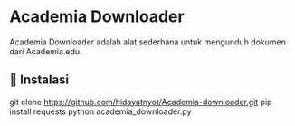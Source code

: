 # Academia Downloader

Academia Downloader adalah alat sederhana untuk mengunduh dokumen dari Academia.edu.

## 🚀 Instalasi
   git clone https://github.com/hidayatnyot/Academia-downloader.git
   pip install requests
   python academia_downloader.py

